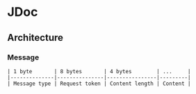 # JDoc

## Architecture

### Message

```
| 1 byte       | 8 bytes       | 4 bytes        | ...     |
|--------------|---------------|----------------|---------|
| Message type | Request token | Content length | Content |
```
